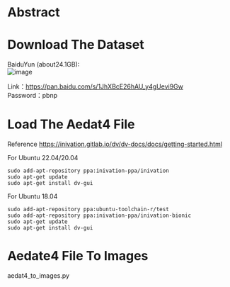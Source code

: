 
# Abstract


# Download The Dataset

BaiduYun (about24.1GB):  
![image](https://user-images.githubusercontent.com/90367095/188877669-6318628e-6347-4a44-8c32-6e31493661ae.png)  

Link：https://pan.baidu.com/s/1JhXBcE26hAU_y4gUevi9Gw  
Password：pbnp  

# Load The Aedat4 File

Reference  https://inivation.gitlab.io/dv/dv-docs/docs/getting-started.html


For Ubuntu 22.04/20.04    
```
sudo add-apt-repository ppa:inivation-ppa/inivation  
sudo apt-get update  
sudo apt-get install dv-gui
```

For Ubuntu 18.04
```
sudo add-apt-repository ppa:ubuntu-toolchain-r/test
sudo add-apt-repository ppa:inivation-ppa/inivation-bionic
sudo apt-get update
sudo apt-get install dv-gui
```
# Aedate4 File To Images  
aedat4_to_images.py
